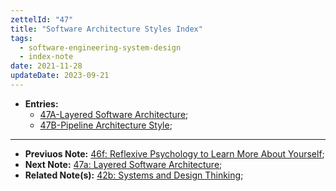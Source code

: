 ```yaml
---
zettelId: "47"
title: "Software Architecture Styles Index"
tags:
  - software-engineering-system-design
  - index-note
date: 2021-11-28
updateDate: 2023-09-21
---
```


- **Entries:**
  - [47A-Layered Software Architecture](/notes/47a/);
  - [47B-Pipeline Architecture Style](/notes/47b/);

---

- **Previuos Note:** [46f: Reflexive Psychology to Learn More About Yourself](/notes/46f/);
- **Next Note:** [47a: Layered Software Architecture](/notes/47a/);
- **Related Note(s):** [42b: Systems and Design Thinking](/notes/42b/);
